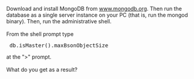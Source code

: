 <div><p>Download and install MongoDB from <a href="http://www.mongodb.org">www.mongodb.org</a>.  Then run the database as a single server instance on your PC (that is, run the mongod binary).  Then, run the administrative shell.  <br><br>From the shell prompt type</p><pre> db.isMaster().maxBsonObjectSize
</pre>
at the "&gt;" prompt. <br><br>What do you get as a result?<span></span></div>
